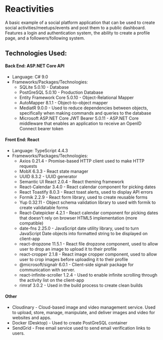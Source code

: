 # Reactivities
A basic example of a social platform application that can be used to create social activities/meetups/events and post them to a public dashboard.
Features a login and authentication system, the ability to create a profile page, and a followers/following system.

## Technologies Used:
#### Back End: ASP.NET Core API
- Language: C# 9.0
- Frameworks/Packages/Technologies:
  - SQLite 5.0.10 - Database
  - PostGreSQL 5.0.10 - Production Database
  - Entity Framework Core 5.0.10 - Object-Relational Mapper
  - AutoMapper 8.1.1 - Object-to-object mapper
  - MediatR 9.0.0 - Used to reduce dependencies between objects, specifically when making commands and queries to the database
  - Microsoft ASP.NET Core JWT Bearer 5.0.11 - ASP.NET Core middleware that enables an application to receive an OpenID Connect bearer token
    
#### Front End: React
- Language: TypeScript 4.4.3
- Frameworks/Packages/Technologies:
  - Axios 0.21.4 - Promise-based HTTP client used to make HTTP requests
  - MobX 6.3.3 - React state manager
  - UUID 8.3.2 - UUID generator
  - Semantic UI React 2.0.4 - React theming framework
  - React-Calendar 3.4.0 - React calendar component for picking dates
  - React Toastify 8.0.3 - React toast alerts, used to display API errors
  - Formik 2.2.9 - React form library, used to create reusable forms
  - Yup 0.32.11 - Object schema validation library to used with formik to create validatable forms
  - React-Datepicker 4.2.1 - React calendar component for picking dates that doesn't rely on browser HTML5 implementation (more compatible)
  - date-fns 2.25.0 - JavaScript date utility library, used to turn JavaScript Date objects into formatted string to be displayed on client-app
  - react-dropzone 11.5.1 - React file dropzone component, used to allow user to drop an image to upload it to their profile
  - react-cropper 2.1.8 - React image cropper component, used to allow user to crop images before uploading it to their profile
  - @microsoft/signalr 6.0.1 - Client-side signalr package for communication with server.
  - react-infinite-scroller 1.2.4 - Used to enable infinite scrolling through the activity list on the client-app
  - rimraf 3.0.2 - Used in the build process to create clean builds

#### Other
- Cloudinary - Cloud-based image and video management service. Used to upload, store, manage, manipulate, and deliver images and video for websites and apps.
- Docker (Desktop) - Used to create PostGreSQL container
- SendGrid - Free email service used to send email verification links to users.
